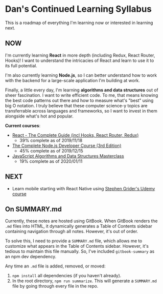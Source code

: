 # Dan's Continued Learning Syllabus

This is a roadmap of everything I'm learning now or interested in learning next.

## NOW

I'm currently learning **React** in more depth (including Redux, React Router, Hooks)! I want to understand the intricacies of React and learn to use it to its full potential.

I'm also currently learning **Node.js**, so I can better understand how to work with the backend for a large-scale application I'm building at work.

Finally, a little every day, I'm learning **algorithms and data structures** out of sheer fascination. I want to write efficient code. To me, that means knowing the best code patterns out there and how to measure what's "best" using big O notation. I truly believe that these computer science-y topics are transferrable across languages and frameworks, so I want to invest in them alongside what's hot and popular.

**Current courses**:
* [React - The Complete Guide (incl Hooks, React Router, Redux)](https://www.udemy.com/course/react-the-complete-guide-incl-redux/)
  * 39% complete as of 2019/11/18
* [The Complete Node.js Developer Course (3rd Edition)](https://www.udemy.com/course/the-complete-nodejs-developer-course-2/)
  * 45% complete as of 2019/12/15
* [JavaScript Algorithms and Data Structures Masterclass](https://www.udemy.com/course/js-algorithms-and-data-structures-masterclass/)
  * 19% complete as of 2020/01/11

## NEXT

* Learn mobile starting with React Native using [Stephen Grider's Udemy course](https://www.udemy.com/course/the-complete-react-native-and-redux-course/)

## On SUMMARY.md

Currently, these notes are hosted using GitBook. When GitBook renders the `.md` files into HTML, it dynamically generates a Table of Contents sidebar containing navigation through all notes. However, it's out of order.

To solve this, I need to provide a `SUMMARY.md` file, which allows me to customize what appears in the Table of Contents sidebar. However, it's tedious to maintain this file manually. So, I've included `gitbook-summary` as an npm dev dependency.

Any time an `.md` file is added, removed, or moved:

1. `npm install` all dependencies (if you haven't already).
2. In the root directory, `npm run summarize`. This will generate a `SUMMARY.md` file by going through every file in the repo.
